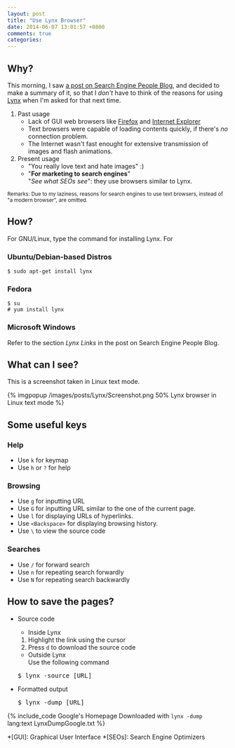 ```yaml
---
layout: post
title: "Use Lynx Browser"
date: 2014-06-07 13:01:57 +0800
comments: true
categories: 
---
```


## Why?

This morning, I saw [a post on Search Engine People Blog][CitedPost],
and decided to make a summary of it, so that I *don't* have to think
of the reasons for using [Lynx] when I'm asked for that next time.

1. Past usage
    - Lack of GUI web browsers like [Firefox] and [Internet Explorer]
    - Text browsers were capable of loading contents quickly, if
	there's *no* connection problem.
    - The Internet wasn't fast enought for extensive transmission of
	images and flash animations.
2. Present usage
    - "You really love text and hate images" :)
    - "**For marketing to search engines**"  
	"*See what SEOs see*": they use browsers similar to Lynx.

<small>Remarks: Due to my laziness, reasons for search engines to use
text browsers, instead of "a modern browser", are omitted.</small>

## How?

For GNU/Linux, type the command for installing Lynx.  For

### Ubuntu/Debian-based Distros

<pre class="cli"><code class="ubuntu_gnome_terminal">$ sudo apt-get install lynx
</code></pre>

### Fedora

<pre class="cli"><code>$ su
# yum install lynx
</code></pre>

### Microsoft Windows

Refer to the section *Lynx Links* in the post on Search Engine People
Blog.

## What can I see?

This is a screenshot taken in Linux text mode.

{% imgpopup /images/posts/Lynx/Screenshot.png 50% Lynx browser in Linux text mode %}

## Some useful keys

### Help

- Use `k` for keymap
- Use `h` or `?` for help

### Browsing

- Use `g` for inputting URL
- Use `G` for inputting URL similar to the one of the current page.
- Use `l` for displaying URLs of hyperlinks.
- Use `<Backspace>` for displaying browsing history.
- Use `\` to view the source code

### Searches

- Use `/` for forward search
- Use `n` for repeating search forwardly
- Use `N` for repeating search backwardly

## How to save the pages?

- Source code
    - Inside Lynx
	1. Highlight the link using the cursor
	2. Press `d` to download the source code
    - Outside Lynx  
	Use the following command

	<pre class="cli">$ lynx -source [URL]</pre>

- Formatted output

    <pre class="cli">$ lynx -dump [URL]</pre>

{% include_code Google's Homepage Downloaded with `lynx -dump` lang:text LynxDumpGoogle.txt %}

[CitedPost]: http://www.searchenginepeople.com/blog/see-what-google-sees.html "Use This Browser To See What Google Does"
[Lynx]: http://lynx.isc.org/ "Lynx Browser"
[Firefox]: https://www.mozilla.org/en-US/firefox/new/ "Mozilla Firefox"
[Internet Explorer]: http://www.microsoft.com/en-us/download/internet-explorer.aspx "Microsoft Internet Explorer"

*[GUI]: Graphical User Interface
*[SEOs]: Search Engine Optimizers

<!-- vim:se tw=70: -->
